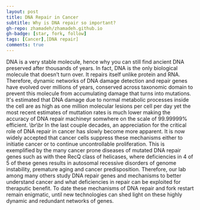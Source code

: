 ```yaml
---
layout: post
title: DNA Repair in Cancer
subtitle: Why is DNA repair so important?
gh-repo: zhamadeh/zhamadeh.github.io
gh-badge: [star, fork, follow]
tags: [Cancer],[DNA repair]
comments: true
---
```


DNA is a very stable molecule, hence why you can still find ancient DNA preserved after thousands of years. In fact, DNA is the only biological molecule that doesn’t turn over.  It repairs itself unlike protein and RNA. Therefore, dynamic networks of DNA damage detection and repair genes have evolved over millions of years, conserved across taxonomic domain to prevent this molecule from accumulating damage that turns into mutations. It's estimated that DNA damage due to normal metabolic processes inside the cell are as high as one million molecular lesions per cell per day yet the most recent estimates of muttation rates is much lower making the accuracy of DNA repair machineyr somwhere on the scale of 99.99999% efficient. 
\br\br 
In the last couple decades, an appreciation for the critical role of DNA repair in cancer has slowly become more apparent. It is now widely accepted that cancer cells suppress these mechanisms either to initiatie cancer or to continue uncontrollable proliferation. This is exemplified by the many cancer prone diseases of mutated DNA repair genes such as with thee RecQ class of helicases, where deficiencies in 4 of 5 of these genes results in autosomal recessive disorders of genome instability, premature aging and cancer predisposition. Therefore, our lab among many others study DNA repair genes and mechanisms to better understand cancer and what deficiencies in repair can be exploited for theraputic benefit. To date these mechanisms of DNA repair and fork restart remain enigmatic, until new technologies can shed light on these highly dynamic and redundant networks of genes.

